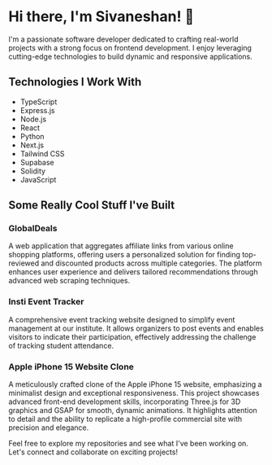 # Hi there, I'm Sivaneshan! 👋

I'm a passionate software developer dedicated to crafting real-world projects with a strong focus on frontend development. I enjoy leveraging cutting-edge technologies to build dynamic and responsive applications.

## Technologies I Work With
- TypeScript
- Express.js
- Node.js
- React
- Python
- Next.js
- Tailwind CSS
- Supabase
- Solidity
- JavaScript

## Some Really Cool Stuff I've Built
### GlobalDeals
A web application that aggregates affiliate links from various online shopping platforms, offering users a personalized solution for finding top-reviewed and discounted products across multiple categories. The platform enhances user experience and delivers tailored recommendations through advanced web scraping techniques.

### Insti Event Tracker
A comprehensive event tracking website designed to simplify event management at our institute. It allows organizers to post events and enables visitors to indicate their participation, effectively addressing the challenge of tracking student attendance.

### Apple iPhone 15 Website Clone
A meticulously crafted clone of the Apple iPhone 15 website, emphasizing a minimalist design and exceptional responsiveness. This project showcases advanced front-end development skills, incorporating Three.js for 3D graphics and GSAP for smooth, dynamic animations. It highlights attention to detail and the ability to replicate a high-profile commercial site with precision and elegance.



Feel free to explore my repositories and see what I've been working on. Let's connect and collaborate on exciting projects!
